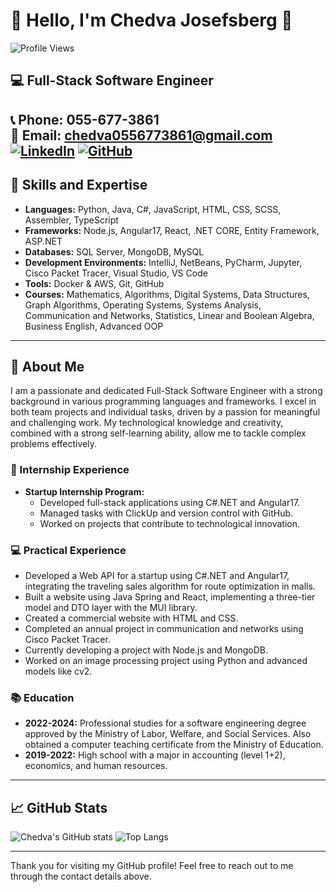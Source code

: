 # 👋 Hello, I'm Chedva Josefsberg 🔎

![Profile Views](https://komarev.com/ghpvc/?username=chedva-josefsberg&color=blueviolet)

## 💻 Full-Stack Software Engineer

📞 **Phone:** 055-677-3861  
📧 **Email:** [chedva0556773861@gmail.com](mailto:chedva0556773861@gmail.com)  
[![LinkedIn](https://img.shields.io/badge/LinkedIn-blue?style=flat&logo=linkedin&logoColor=white)](https://www.linkedin.com/in/chedva-josefsberg/)
[![GitHub](https://img.shields.io/badge/GitHub-black?style=flat&logo=github&logoColor=white)](https://github.com/chedva-josefsberg)
---

## 🔧 Skills and Expertise

- **Languages:** Python, Java, C#, JavaScript, HTML, CSS, SCSS, Assembler, TypeScript
- **Frameworks:** Node.js, Angular17, React, .NET CORE, Entity Framework, ASP.NET
- **Databases:** SQL Server, MongoDB, MySQL
- **Development Environments:** IntelliJ, NetBeans, PyCharm, Jupyter, Cisco Packet Tracer, Visual Studio, VS Code
- **Tools:** Docker & AWS, Git, GitHub
- **Courses:** Mathematics, Algorithms, Digital Systems, Data Structures, Graph Algorithms, Operating Systems, Systems Analysis, Communication and Networks, Statistics, Linear and Boolean Algebra, Business English, Advanced OOP

---

## 🌟 About Me

I am a passionate and dedicated Full-Stack Software Engineer with a strong background in various programming languages and frameworks. I excel in both team projects and individual tasks, driven by a passion for meaningful and challenging work. My technological knowledge and creativity, combined with a strong self-learning ability, allow me to tackle complex problems effectively.

### 🚀 Internship Experience

- **Startup Internship Program:**
  - Developed full-stack applications using C#.NET and Angular17.
  - Managed tasks with ClickUp and version control with GitHub.
  - Worked on projects that contribute to technological innovation.

### 💻 Practical Experience

- Developed a Web API for a startup using C#.NET and Angular17, integrating the traveling sales algorithm for route optimization in malls.
- Built a website using Java Spring and React, implementing a three-tier model and DTO layer with the MUI library.
- Created a commercial website with HTML and CSS.
- Completed an annual project in communication and networks using Cisco Packet Tracer.
- Currently developing a project with Node.js and MongoDB.
- Worked on an image processing project using Python and advanced models like cv2.

### 📚 Education

- **2022-2024:** Professional studies for a software engineering degree approved by the Ministry of Labor, Welfare, and Social Services. Also obtained a computer teaching certificate from the Ministry of Education.
- **2019-2022:** High school with a major in accounting (level 1+2), economics, and human resources.

---

## 📈 GitHub Stats

![Chedva's GitHub stats](https://github-readme-stats.vercel.app/api?username=chedva-josefsberg&show_icons=true&theme=radical)
![Top Langs](https://github-readme-stats.vercel.app/api/top-langs/?username=chedva-josefsberg&layout=compact&theme=radical)

---

Thank you for visiting my GitHub profile! Feel free to reach out to me through the contact details above.
